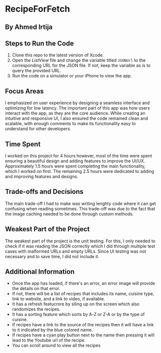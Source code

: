 # RecipeForFetch 
By Ahmed Irtija 
---
## Steps to Run the Code
1. Clone this repo to the latest version of Xcode.
2. Open the *ListView* file and change the variable titled `JSONUrl` to the corresponding URL for the JSON file. If not, keep the variable as is to query the provided URL.
3. Run the code on a simulator or your iPhone to view the app.

## Focus Areas
I emphasized on user experience by designing a seamless interface and optimizing for low latency. The important part of this app was how users interact with the app, as they are the core audience. While creating an intuitive and responsive UI, I also ensured the code remained clean and scalable, with enough comments to make its functionality easy to understand for other developers.

## Time Spent
I worked on this project for 4 hours however, most of the time were spent ensuring a beautiful design and adding features to improve the UI/UX. Approximately 1.5 hours were spent completing the main functionality, which I worked on first. The remaining 2.5 hours were dedicated to adding and improving features and designs.

## Trade-offs and Decisions
The main trade-off I had to make was writing lenghty code where it can get confusing when reading sometimes. This trade-off was due to the fact that the image caching needed to be done through custom methods. 

## Weakest Part of the Project
The weakest part of the project is the unit testing. For this, I only needed to check if it was reading the JSON correctly which I did through multiple test cases with malformed URLs and empty URLs. Since UI testing was not necessary and to save time, I did not include it.

## Additional Information
- Once the app has loaded, if there's an error, an error image will provide the details on that error.
- If not, there will be a list of recipes that includes its name, cuisine type, link to website, and a link to video, if available. 
- It has a refresh featucrore by slling up on the screen which also randomizes the recipes.
- It has a sorting feature which sorts by A-Z or Z-A or by the type of cuisine.
- If recipes have a link to the source of the recipes then it will have a link to it indicated by the blue colored name.
- If recipes have a cyan play button next to the name then pressing it will lead to the Youtube url of the recipe.
- You can scroll around to view all the recipes

